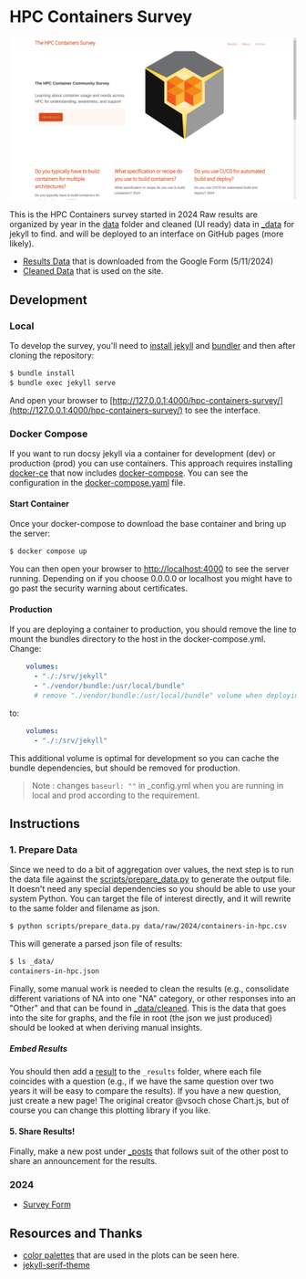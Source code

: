 # HPC Containers Survey

![images/features/home.png](images/features/home.png)

This is the HPC Containers survey started in 2024 
Raw results are organized by year in the [data](data) folder and cleaned
(UI ready) data in [_data](_data) for jekyll to find. 
and will be deployed to an interface on GitHub pages (more likely).

 - [Results Data](data) that is downloaded from the Google Form (5/11/2024)
 - [Cleaned Data](_data) that is used on the site.

## Development

### Local

To develop the survey, you'll need to [install jekyll](https://jekyllrb.com/docs/installation/) and [bundler](https://jekyllrb.com/tutorials/using-jekyll-with-bundler/) and then
after cloning the repository:

```bash
$ bundle install
$ bundle exec jekyll serve
```

And open your browser to [http://127.0.0.1:4000/hpc-containers-survey/](http://127.0.0.1:4000/hpc-containers-survey/)
to see the interface.

### Docker Compose

If you want to run docsy jekyll via a container for development (dev) or production (prod) you can use containers. This approach requires installing [docker-ce](https://docs.docker.com/engine/install/ubuntu/) that
now includes [docker-compose](https://docs.docker.com/compose/install/). You can see the configuration in the [docker-compose.yaml](docker-compose.yaml) file. 

#### Start Container

Once your docker-compose to download the base container and bring up the server:

```bash
$ docker compose up
```

You can then open your browser to [http://localhost:4000](http://localhost:4000)
to see the server running. Depending on if you choose 0.0.0.0 or localhost you might
have to go past the security warning about certificates.

#### Production

If you are deploying a container to production, you should remove the line to
mount the bundles directory to the host in the docker-compose.yml. Change:

```yaml
    volumes: 
      - "./:/srv/jekyll"
      - "./vendor/bundle:/usr/local/bundle"
      # remove "./vendor/bundle:/usr/local/bundle" volume when deploying in production
```

to:

```yaml
    volumes: 
      - "./:/srv/jekyll"
```

This additional volume is optimal for development so you can cache the bundle dependencies,
but should be removed for production. 

> Note : changes `baseurl: ""` in _config.yml  when you are running in local and prod according to the requirement.

## Instructions

### 1. Prepare Data

Since we need to do a bit of aggregation over values, the next step is to run the data file against
the [scripts/prepare_data.py](scripts/prepare_data.py) to generate the output file. It doesn't need any
special dependencies so you should be able to use your system Python. You can target
the file of interest directly, and it will rewrite to the same folder and filename as json.

```bash
$ python scripts/prepare_data.py data/raw/2024/containers-in-hpc.csv
```
This will generate a parsed json file of results:

```bash
$ ls _data/
containers-in-hpc.json
```

Finally, some manual work is needed to clean the results (e.g., consolidate different variations of NA into one "NA" category,
or other responses into an "Other" and that can be found in [_data/cleaned](_data/cleaned). This is the data that goes into
the site for graphs, and the file in root (the json we just produced) should be looked at when deriving manual insights.

##### Embed Results

You should then add a [result](_results) to the `_results` folder, where each file coincides with
a question (e.g., if we have the same question over two years it will be easy to compare the results).
If you have a new question, just create a new page! The original creator @vsoch chose Chart.js, but of course you can
change this plotting library if you like.

#### 5. Share Results!

Finally, make a new post under [_posts](_posts) that follows suit of the other post
to share an announcement for the results. 

### 2024

 - [Survey Form](https://forms.gle/EJTWtbJHPBhH8YdH6)


## Resources and Thanks

 - [color palettes](https://github.com/google/palette.js/blob/master/palette.js#L534) that are used in the plots can be seen here.
 - [jekyll-serif-theme](https://github.com/zerostaticthemes/jekyll-serif-theme)
